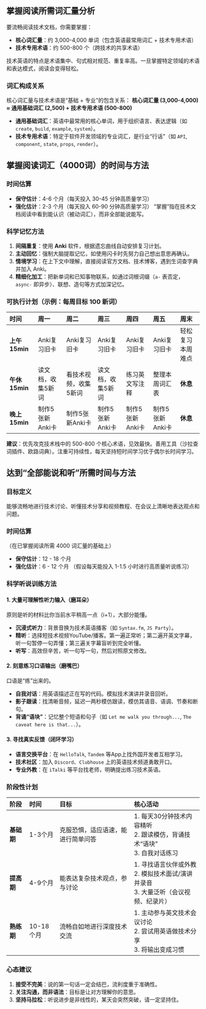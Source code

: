 ## 掌握阅读所需词汇量分析

要流畅阅读技术文档，你需要掌握：
- **核心词汇量**：约 3,000-4,000 单词（包含英语最常用词汇 + 技术专用术语）
- **技术专用术语**：约 500-800 个（跨技术的共享术语）

技术英语的特点是术语集中、句式相对规范、重复率高。一旦掌握特定领域的术语和表达模式，阅读会变得轻松。

### 词汇构成关系

核心词汇量与技术术语是“基础 + 专业”的包含关系：
**核心词汇量 (3,000-4,000) ≈ 通用基础词汇 (2,500) + 技术专用术语 (500-800)**

- **通用基础词汇**：英语中最常用的核心单词，用于组织语言、表达逻辑（如 `create`, `build`, `example`, `system`）。
- **技术专用术语**：特定于软件开发领域的专业词汇，是行业“行话”（如 `API`, `component`, `state`, `props`, `render`）。

## 掌握阅读词汇（4000词）的时间与方法

### 时间估算
- **保守估计**：4-6 个月（每天投入 30-45 分钟高质量学习）
- **强化估计**：2-3 个月（每天投入 60-90 分钟高质量学习）
“掌握”指在技术文档阅读中看到能认识（被动词汇），而非全部能说能写。

### 科学记忆方法

1.  **间隔重复**：使用 **Anki** 软件，根据遗忘曲线自动安排复习计划。
2.  **主动回忆**：强制大脑提取记忆，如使用闪卡时先努力自己想出意思再确认。
3.  **情境学习**：在上下文中理解，直接阅读官方文档、技术博客，遇到生词查字典并加入 Anki。
4.  **精细化加工**：把新单词和已知事物联系，如通过词根词缀（`a-` 表否定，`async-` 即异步）、联想、造句等方式加深记忆。

### 可执行计划（示例：每周目标 100 新词）

| 时间 | 周一 | 周二 | 周三 | 周四 | 周五 | 周末 |
| :--- | :--- | :--- | :--- | :--- | :--- | :--- |
| **上午 15min** | Anki复习旧卡 | Anki复习旧卡 | Anki复习旧卡 | Anki复习旧卡 | Anki复习旧卡 | 轻松复习本周难点 |
| **午休 15min** | 读文档，收集5新词 | 看技术视频，收集5新词 | 读文档，收集5新词 | 练习英文写注释 | 整理本周词汇表 | **休息** |
| **晚上 15min** | 制作5张新Anki卡 | 制作5张新Anki卡 | 制作5张新Anki卡 | 制作5张新Anki卡 | 制作5张新Anki卡 | **休息** |

**建议**：优先攻克技术栈中的 500-800 个核心术语，见效最快。善用工具（沙拉查词插件、欧路词典）。注重可持续性，每天坚持短时间学习优于偶尔长时间学习。

## 达到“全部能说和听”所需时间与方法

### 目标定义
能够流畅地进行技术讨论、听懂技术分享和视频教程、在会议上清晰地表达观点和问题。

### 时间估算
（在已掌握阅读所需 4000 词汇量的基础上）
- **保守估计**：12 - 18 个月
- **强化估计**：6 - 12 个月
（假设每天能投入 1-1.5 小时进行高质量听说练习）

### 科学听说训练方法

#### 1. 大量可理解性听力输入（磨耳朵）
原则是听的材料比你当前水平稍高一点（i+1），大部分能懂。
- **沉浸式听力**：背景音换为技术英语播客（如 `Syntax.fm`, `JS Party`）。
- **精听**：选择短技术视频YouTube/播客。第一遍正常听；第二遍开英文字幕，听一句暂停一句弄懂；第三遍关字幕盲听到完全听懂。
- **听写**：高效但辛苦，听一句写一句，然后对照原文修改。

#### 2. 刻意练习口语输出（磨嘴巴）
口语是“练”出来的。
- **自我对话**：用英语描述正在写的代码。模拟技术演讲并录音回听。
- **影子跟读**：找清晰音频，延迟一两秒模仿跟读，模仿其语音、语调、节奏和断句。
- **背诵“语块”**：记忆整个短语和句子（如 `Let me walk you through...`, `The caveat here is that...`）。

#### 3. 寻找真实反馈（闭环学习）
- **语言交换平台**：在 `HelloTalk`, `Tandem` 等App上找外国开发者互相学习。
- **技术社区**：加入 `Discord`、`Clubhouse` 上的英语技术频道勇敢开口。
- **专业外教**：在 `iTalki` 等平台找老师，明确提出练习技术英语。

### 阶段性计划

| 阶段 | 时间 | 目标 | 核心活动 |
| :--- | :--- | :--- | :--- |
| **基础期** | 1-3个月 | 克服恐惧，适应语速，能进行简单问答 | 1. 每天30分钟技术内容精听<br>2. 跟读模仿，背诵技术“语块”<br>3. 自我对话练习 |
| **提高期** | 4-9个月 | 能表达复杂技术观点，参与讨论 | 1. 寻找语言伙伴或外教<br>2. 模拟技术面试/演讲并录音<br>3. 大量泛听（会议视频、纪录片） |
| **熟练期** | 10-18个月 | 流畅自如地进行深度技术交流 | 1. 主动参与英文技术会议讨论<br>2. 尝试用英语做技术分享<br>3. 将输出变成习惯 |
### 心态建议
1.  **接受不完美**：说的第一句话一定会结巴，流利度重于准确性。
2.  **关注沟通，而非语法**：目标是让对方理解你的意思。
3.  **坚持马拉松**：听说进步是非线性的，某天会突然突破，请一定坚持住。

